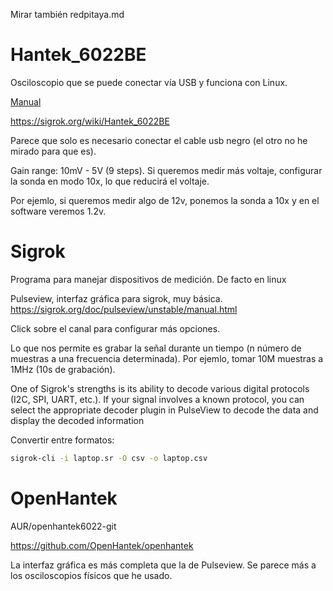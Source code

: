Mirar también redpitaya.md

# Hantek_6022BE

Osciloscopio que se puede conectar vía USB y funciona con Linux.

[Manual](https://www.sigmaelectronica.net/manuals/Hantek6022BE_Manual.pdf)

<https://sigrok.org/wiki/Hantek_6022BE>

Parece que solo es necesario conectar el cable usb negro (el otro no he mirado para que es).

Gain range: 10mV - 5V (9 steps).
Si queremos medir más voltaje, configurar la sonda en modo 10x, lo que reducirá el voltaje.

Por ejemlo, si queremos medir algo de 12v, ponemos la sonda a 10x y en el software veremos 1.2v.

# Sigrok

Programa para manejar dispositivos de medición. De facto en linux

Pulseview, interfaz gráfica para sigrok, muy básica.
<https://sigrok.org/doc/pulseview/unstable/manual.html>

Click sobre el canal para configurar más opciones.

Lo que nos permite es grabar la señal durante un tiempo (n número de muestras a una frecuencia determinada).
Por ejemlo, tomar 10M muestras a 1MHz (10s de grabación).

One of Sigrok's strengths is its ability to decode various digital protocols (I2C, SPI, UART, etc.). If your signal involves a known protocol, you can select the appropriate decoder plugin in PulseView to decode the data and display the decoded information

Convertir entre formatos:

```bash
sigrok-cli -i laptop.sr -O csv -o laptop.csv
```

# OpenHantek

AUR/openhantek6022-git

<https://github.com/OpenHantek/openhantek>

La interfaz gráfica es más completa que la de Pulseview.
Se parece más a los osciloscopios físicos que he usado.
